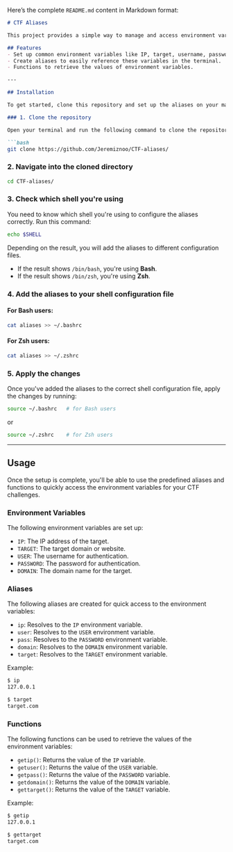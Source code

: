 Here’s the complete `README.md` content in Markdown format:

```md
# CTF Aliases

This project provides a simple way to manage and access environment variables for your CTF (Capture The Flag) challenges on your Linux system using aliases and functions.

## Features
- Set up common environment variables like IP, target, username, password, and domain.
- Create aliases to easily reference these variables in the terminal.
- Functions to retrieve the values of environment variables.

---

## Installation

To get started, clone this repository and set up the aliases on your machine.

### 1. Clone the repository

Open your terminal and run the following command to clone the repository:

```bash
git clone https://github.com/Jeremiznoo/CTF-aliases/
```

### 2. Navigate into the cloned directory

```bash
cd CTF-aliases/
```

### 3. Check which shell you're using

You need to know which shell you're using to configure the aliases correctly. Run this command:

```bash
echo $SHELL
```

Depending on the result, you will add the aliases to different configuration files.

- If the result shows `/bin/bash`, you're using **Bash**.
- If the result shows `/bin/zsh`, you're using **Zsh**.

### 4. Add the aliases to your shell configuration file

#### For **Bash** users:
```bash
cat aliases >> ~/.bashrc
```

#### For **Zsh** users:
```bash
cat aliases >> ~/.zshrc
```

### 5. Apply the changes

Once you've added the aliases to the correct shell configuration file, apply the changes by running:

```bash
source ~/.bashrc   # for Bash users
```
or
```bash
source ~/.zshrc    # for Zsh users
```

---

## Usage

Once the setup is complete, you'll be able to use the predefined aliases and functions to quickly access the environment variables for your CTF challenges.

### Environment Variables
The following environment variables are set up:

- `IP`: The IP address of the target.
- `TARGET`: The target domain or website.
- `USER`: The username for authentication.
- `PASSWORD`: The password for authentication.
- `DOMAIN`: The domain name for the target.

### Aliases

The following aliases are created for quick access to the environment variables:

- `ip`: Resolves to the `IP` environment variable.
- `user`: Resolves to the `USER` environment variable.
- `pass`: Resolves to the `PASSWORD` environment variable.
- `domain`: Resolves to the `DOMAIN` environment variable.
- `target`: Resolves to the `TARGET` environment variable.

Example:

```bash
$ ip
127.0.0.1

$ target
target.com
```

### Functions

The following functions can be used to retrieve the values of the environment variables:

- `getip()`: Returns the value of the `IP` variable.
- `getuser()`: Returns the value of the `USER` variable.
- `getpass()`: Returns the value of the `PASSWORD` variable.
- `getdomain()`: Returns the value of the `DOMAIN` variable.
- `gettarget()`: Returns the value of the `TARGET` variable.

Example:

```bash
$ getip
127.0.0.1

$ gettarget
target.com
```

